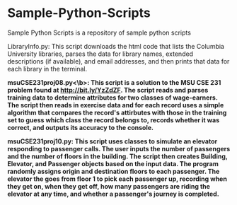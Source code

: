 Sample-Python-Scripts
=====================

Sample Python Scripts is a repository of sample python scripts

LibraryInfo.py:  This script downloads the html code that lists the Columbia University libraries, parses the data for library names, extended descriptions (if available), and email addresses, and then prints that data for each library in the terminal.

<b>msuCSE231proj08.py<\b>:  This script is a solution to the MSU CSE 231 problem found at http://bit.ly/YzZdZF. The script reads and parses training data to determine attributes for two classes of wage-earners. The script then reads in exercise data and for each record uses a simple algorithm that compares the record's attirbutes with those in the training set to guess which class the record belongs to, records whether it was correct, and outputs its accuracy to the console.

msuCSE231proj10.py:  This script uses classes to simulate an elevator responding to passenger calls. The user inputs the number of passengers and the number of floors in the building. The script then creates Building, Elevator, and Passenger objects based on the input data. The program randomly assigns origin and destination floors to each passenger. The elevator the goes from floor 1 to pick each passenger up, recording when they get on, when they get off, how many passengers are riding the elevator at any time, and whether a passenger's journey is completed.
